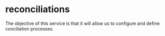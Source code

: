 # reconciliations

The objective of this service is that it will allow us to configure and define conciliation processes.